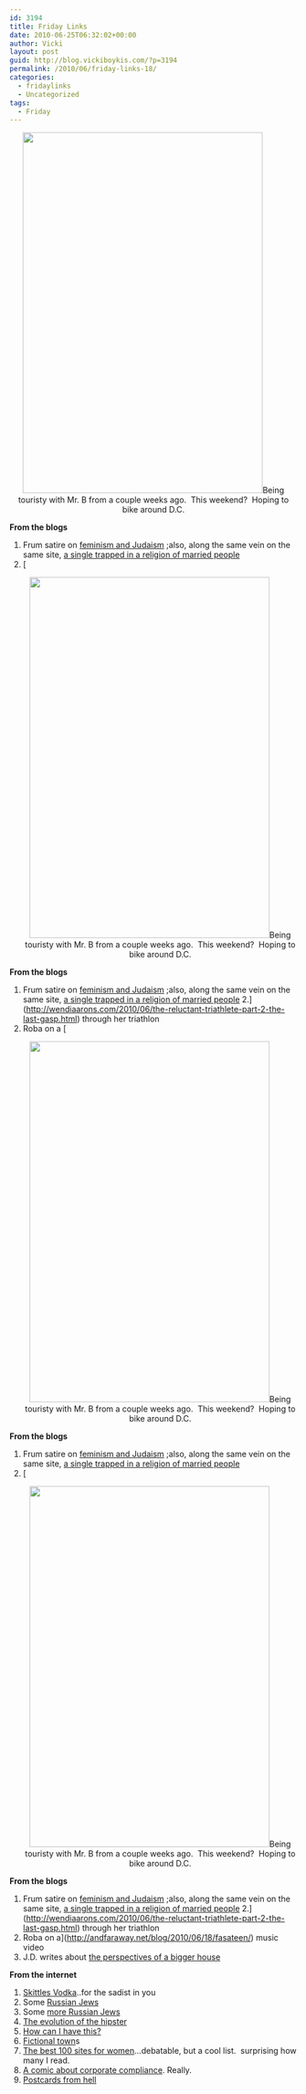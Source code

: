 ```yaml
---
id: 3194
title: Friday Links
date: 2010-06-25T06:32:02+00:00
author: Vicki
layout: post
guid: http://blog.vickiboykis.com/?p=3194
permalink: /2010/06/friday-links-18/
categories:
  - fridaylinks
  - Uncategorized
tags:
  - Friday
---
```

<p style="text-align: center;">
  <a href="http://blog.vickiboykis.com/wp-content/uploads/2010/06/DSC_0275.jpg"><img class="aligncenter size-full wp-image-3197" title="DSC_0275" src="http://blog.vickiboykis.com/wp-content/uploads/2010/06/DSC_0275.jpg" alt="" width="420" height="632" /></a>Being touristy with Mr. B from a couple weeks ago.  This weekend?  Hoping to bike around D.C.
</p>

**From the blogs**

  1. Frum satire on [feminism and Judaism](http://www.bloglovin.com/m/1786510/102893513/fb/0/aHR0cCUzQSUyRiUyRnd3dy5mcnVtc2F0aXJlLm5ldCUyRjIwMTAlMkYwNiUyRjIyJTJGaS1kb250LXVuZGVyc3RhbmQtZmVtaW5pc3RzJTJG) ;also, along the same vein on the same site, [a single trapped in a religion of married people](http://www.frumsatire.net/2010/06/08/a-single-trapped-in-a-religion-of-married-people/)
  2. [<p style="text-align: center;">
  <a href="http://blog.vickiboykis.com/wp-content/uploads/2010/06/DSC_0275.jpg"><img class="aligncenter size-full wp-image-3197" title="DSC_0275" src="http://blog.vickiboykis.com/wp-content/uploads/2010/06/DSC_0275.jpg" alt="" width="420" height="632" /></a>Being touristy with Mr. B from a couple weeks ago.  This weekend?  Hoping to bike around D.C.
</p>

**From the blogs**

  1. Frum satire on [feminism and Judaism](http://www.bloglovin.com/m/1786510/102893513/fb/0/aHR0cCUzQSUyRiUyRnd3dy5mcnVtc2F0aXJlLm5ldCUyRjIwMTAlMkYwNiUyRjIyJTJGaS1kb250LXVuZGVyc3RhbmQtZmVtaW5pc3RzJTJG) ;also, along the same vein on the same site, [a single trapped in a religion of married people](http://www.frumsatire.net/2010/06/08/a-single-trapped-in-a-religion-of-married-people/)
  2.](http://wendiaarons.com/2010/06/the-reluctant-triathlete-part-2-the-last-gasp.html) through her triathlon
  3. Roba on a [<p style="text-align: center;">
  <a href="http://blog.vickiboykis.com/wp-content/uploads/2010/06/DSC_0275.jpg"><img class="aligncenter size-full wp-image-3197" title="DSC_0275" src="http://blog.vickiboykis.com/wp-content/uploads/2010/06/DSC_0275.jpg" alt="" width="420" height="632" /></a>Being touristy with Mr. B from a couple weeks ago.  This weekend?  Hoping to bike around D.C.
</p>

**From the blogs**

  1. Frum satire on [feminism and Judaism](http://www.bloglovin.com/m/1786510/102893513/fb/0/aHR0cCUzQSUyRiUyRnd3dy5mcnVtc2F0aXJlLm5ldCUyRjIwMTAlMkYwNiUyRjIyJTJGaS1kb250LXVuZGVyc3RhbmQtZmVtaW5pc3RzJTJG) ;also, along the same vein on the same site, [a single trapped in a religion of married people](http://www.frumsatire.net/2010/06/08/a-single-trapped-in-a-religion-of-married-people/)
  2. [<p style="text-align: center;">
  <a href="http://blog.vickiboykis.com/wp-content/uploads/2010/06/DSC_0275.jpg"><img class="aligncenter size-full wp-image-3197" title="DSC_0275" src="http://blog.vickiboykis.com/wp-content/uploads/2010/06/DSC_0275.jpg" alt="" width="420" height="632" /></a>Being touristy with Mr. B from a couple weeks ago.  This weekend?  Hoping to bike around D.C.
</p>

**From the blogs**

  1. Frum satire on [feminism and Judaism](http://www.bloglovin.com/m/1786510/102893513/fb/0/aHR0cCUzQSUyRiUyRnd3dy5mcnVtc2F0aXJlLm5ldCUyRjIwMTAlMkYwNiUyRjIyJTJGaS1kb250LXVuZGVyc3RhbmQtZmVtaW5pc3RzJTJG) ;also, along the same vein on the same site, [a single trapped in a religion of married people](http://www.frumsatire.net/2010/06/08/a-single-trapped-in-a-religion-of-married-people/)
  2.](http://wendiaarons.com/2010/06/the-reluctant-triathlete-part-2-the-last-gasp.html) through her triathlon
  3. Roba on a](http://andfaraway.net/blog/2010/06/18/fasateen/) music video
  4. J.D. writes about [the perspectives of a bigger house](http://www.getrichslowly.org/blog/2010/06/22/bigger-isnt-always-better-remembering-to-appreciate-what-i-already-have/)

**From the internet**

  1. [Skittles Vodka](http://mixthatdrink.com/skittles-vodka-tutorial/)..for the sadist in you
  2. Some [Russian Jews](http://www.jewcy.com/post/jewcy_interviewalina_bronsky_author_broken_glass_park)
  3. Some [more Russian Jews](http://www.tabletmag.com/life-and-religion/36882/%E2%80%98oy-such-a-home%E2%80%99/?utm_source=rss&utm_medium=rss&utm_campaign=%E2%80%98oy-such-a-home%E2%80%99)
  4. [The evolution of the hipster](http://www.welcometofreshmanyear.com/b/wp-content/uploads/2010/06/Hipster.jpg)
  5. [How can I have this?](http://farm5.static.flickr.com/4016/4687885570_bfd3088056_b.jpg)
  6. [Fictional town](http://therumpus.net/2010/06/the-case-for-fictional-towns/)s
  7. [The best 100 sites for women](http://www.forbes.com/2010/06/23/100-best-womens-blogs-forbes-woman-time-websites_2.html)&#8230;debatable, but a cool list.  surprising how many I read.
  8. [A comic about corporate compliance](http://www.corporatecomplianceinsights.com/2010/how-to-run-your-family-like-a-corporation/). Really.
  9. [Postcards from hell](http://www.foreignpolicy.com/articles/2010/06/21/postcards_from_hell?page=0,0)